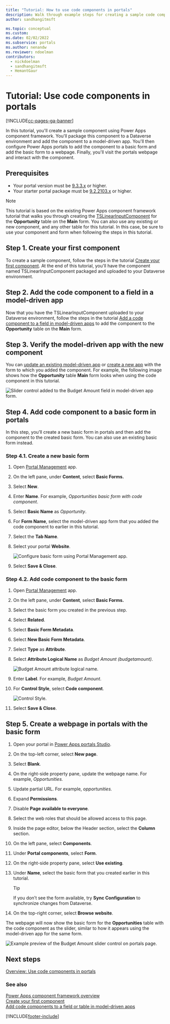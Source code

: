 ```yaml
---
title: "Tutorial: How to use code components in portals"
description: Walk through example steps for creating a sample code component and adding it to a model-driven app inside Power Apps portals.
author: sandhangitmsft

ms.topic: conceptual
ms.custom: 
ms.date: 02/02/2022
ms.subservice: portals
ms.author: nenandw
ms.reviewer: ndoelman
contributors:
  - nickdoelman
  - sandhangitmsft
  - HemantGaur
---
```


# Tutorial: Use code components in portals


[!INCLUDE[cc-pages-ga-banner](../../includes/cc-pages-ga-banner.md)]

In this tutorial, you'll create a sample component using Power Apps component framework. You'll package this component to a Dataverse environment and add the component to a model-driven app. You'll then configure Power Apps portals to add the component to a basic form and add the basic form to a webpage. Finally, you'll visit the portals webpage and interact with the component.

## Prerequisites

- Your portal version must be [9.3.3.x](versions/version-9.3.3.x.md) or higher.
- Your starter portal package must be [9.2.2103.x](versions/package-version-9.2.2103.md) or higher.

> [!NOTE]
> This tutorial is based on the existing Power Apps component framework tutorial that walks you through creating the [TSLinearInputComponent](../../developer/component-framework/implementing-controls-using-typescript.md) for the **Opportunity** table on the **Main** form. You can also use any existing or new component, and any other table for this tutorial. In this case, be sure to use your component and form when following the steps in this tutorial.

## Step 1. Create your first component

To create a sample component, follow the steps in the tutorial [Create your first component](../../developer/component-framework/implementing-controls-using-typescript.md).
At the end of this tutorial, you'll have the component named TSLinearInputComponent packaged and uploaded to your Dataverse environment.

## Step 2. Add the code component to a field in a model-driven app

Now that you have the TSLinearInputComponent uploaded to your Dataverse environment, follow the steps in the tutorial [Add a code component to a field in model-driven apps](../../developer/component-framework/add-custom-controls-to-a-field-or-entity.md) to add the component to the **Opportunity** table on the **Main** form.

## Step 3. Verify the model-driven app with the new component

You can [update an existing model-driven app](../model-driven-apps/design-custom-business-apps-using-app-designer.md) or [create a new app](../model-driven-apps/build-first-model-driven-app.md) with the form to which you added the component. For example, the following image shows how the **Opportunity** table **Main** form looks when using the code component in this tutorial.

![Slider control added to the Budget Amount field in model-driven app form.](media/component-framework/model-driven-app.png "Slider control added to the Budget Amount field in model-driven app form")

## Step 4. Add code component to a basic form in portals

In this step, you’ll create a new basic form in portals and then add the component to the created basic form. You can also use an existing basic form instead.

### Step 4.1. Create a new basic form

1.  Open [Portal Management](configure/configure-portal.md) app.

1.  On the left pane, under **Content**, select **Basic Forms.**

1.  Select **New**.

1.  Enter **Name**. For example, *Opportunities basic form with code
    component*.

1.  Select **Basic Name** as *Opportunity*.

1.  For **Form Name**, select the model-driven app form that you added the code
    component to earlier in this tutorial.

1.  Select the **Tab Name**.

1.  Select your portal **Website**.

    ![Configure basic form using Portal Management app.](media/component-framework/new-entity-form.png "Configure basic form using Portal Management app")

1.  Select **Save & Close**.

### Step 4.2. Add code component to the basic form

1.  Open [Portal Management](configure/configure-portal.md) app.

1.  On the left pane, under **Content**, select **Basic Forms.**

1.  Select the basic form you created in the previous step.

1.  Select **Related**.

1.  Select **Basic Form Metadata**.

1.  Select **New Basic Form Metadata**.

1.  Select **Type** as **Attribute**.

1.  Select **Attribute Logical Name** as *Budget Amount (budgetamount)*.

    ![Budget Amount attribute logical name.](media/component-framework/attribute-logical-name.png "Budget Amount attribute logical name")

1.  Enter **Label**. For example, *Budget Amount*.

1. For **Control Style**, select **Code component**.

    ![Control Style.](media/component-framework/control-style.png "Control Style")

1. Select **Save & Close**.

## Step 5. Create a webpage in portals with the basic form

1.  Open your portal in [Power Apps portals Studio](portal-designer-anatomy.md).

1.  On the top-left corner, select **New page**.

1.  Select **Blank**.

1.  On the right-side property pane, update the webpage name. For example, *Opportunities.*

1.  Update partial URL. For example, *opportunities.*

1.  Expand **Permissions**.

1.  Disable **Page available to everyone**.

1.  Select the web roles that should be allowed access to this page.

1.  Inside the page editor, below the Header section, select the **Column** section.

1. On the left pane, select **Components**.

1. Under **Portal components**, select **Form**.

1. On the right-side property pane, select **Use existing**.

1. Under **Name**, select the basic form that you created earlier in this tutorial.

    > [!TIP]
    > If you don’t see the form available, try **Sync Configuration** to synchronize changes from Dataverse.

1. On the top-right corner, select **Browse website**.

The webpage will now show the basic form for the **Opportunities** table with the code component as the slider, similar to how it appears using the model-driven app for the same form.

![Example preview of the Budget Amount slider control on portals page.](media/component-framework/example-preview.png "Example preview of the Budget Amount slider control on portals page")

## Next steps

[Overview: Use code components in portals](component-framework.md)

### See also

[Power Apps component framework overview](../../developer/component-framework/overview.md) <br>
[Create your first component](../../developer/component-framework/implementing-controls-using-typescript.md) <br>
[Add code components to a field or table in model-driven apps](../../developer/component-framework/add-custom-controls-to-a-field-or-entity.md)

[!INCLUDE[footer-include](../../includes/footer-banner.md)]

